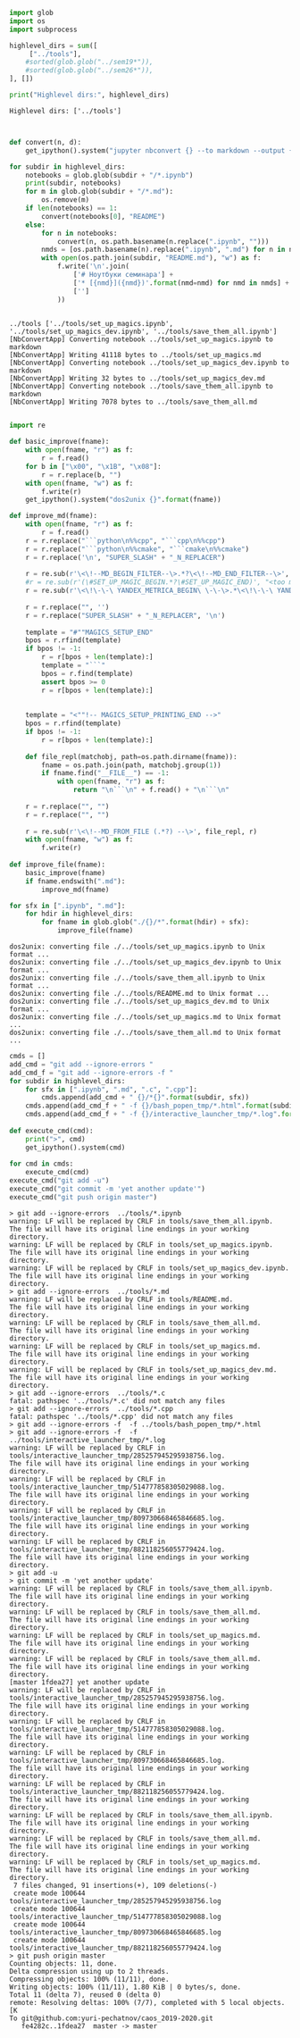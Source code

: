 ```python
import glob
import os
import subprocess

highlevel_dirs = sum([
     ["../tools"], 
    #sorted(glob.glob("../sem19*")),
    #sorted(glob.glob("../sem26*")),
], [])

print("Highlevel dirs:", highlevel_dirs)
```

    Highlevel dirs: ['../tools']



```python

```


```python

def convert(n, d):
    get_ipython().system("jupyter nbconvert {} --to markdown --output {}".format(n, d))

for subdir in highlevel_dirs:
    notebooks = glob.glob(subdir + "/*.ipynb")
    print(subdir, notebooks)
    for m in glob.glob(subdir + "/*.md"):
        os.remove(m)
    if len(notebooks) == 1:
        convert(notebooks[0], "README")
    else:
        for n in notebooks:
            convert(n, os.path.basename(n.replace(".ipynb", "")))
        nmds = [os.path.basename(n).replace(".ipynb", ".md") for n in notebooks]
        with open(os.path.join(subdir, "README.md"), "w") as f:
            f.write('\n'.join(
                ['# Ноутбуки семинара'] + 
                ['* [{nmd}]({nmd})'.format(nmd=nmd) for nmd in nmds] + 
                ['']
            ))
        
```

    ../tools ['../tools/set_up_magics.ipynb', '../tools/set_up_magics_dev.ipynb', '../tools/save_them_all.ipynb']
    [NbConvertApp] Converting notebook ../tools/set_up_magics.ipynb to markdown
    [NbConvertApp] Writing 41118 bytes to ../tools/set_up_magics.md
    [NbConvertApp] Converting notebook ../tools/set_up_magics_dev.ipynb to markdown
    [NbConvertApp] Writing 32 bytes to ../tools/set_up_magics_dev.md
    [NbConvertApp] Converting notebook ../tools/save_them_all.ipynb to markdown
    [NbConvertApp] Writing 7078 bytes to ../tools/save_them_all.md



```python

```


```python
import re

def basic_improve(fname):
    with open(fname, "r") as f:
        r = f.read()
    for b in ["\x00", "\x1B", "\x08"]:
        r = r.replace(b, "")
    with open(fname, "w") as f:
        f.write(r)
    get_ipython().system("dos2unix {}".format(fname))

def improve_md(fname):
    with open(fname, "r") as f:
        r = f.read()
    r = r.replace("```python\n%%cpp", "```cpp\n%%cpp")
    r = r.replace("```python\n%%cmake", "```cmake\n%%cmake")
    r = r.replace('\n', "SUPER_SLASH" + "_N_REPLACER")
    
    r = re.sub(r'\<\!--MD_BEGIN_FILTER--\>.*?\<\!--MD_END_FILTER--\>', "", r)
    #r = re.sub(r'(\#SET_UP_MAGIC_BEGIN.*?\#SET_UP_MAGIC_END)', "<too much code>", r)
    r = re.sub(r'\<\!\-\-\ YANDEX_METRICA_BEGIN\ \-\-\>.*\<\!\-\-\ YANDEX_METRICA_END\ \-\-\>', '', r)
    
    r = r.replace("", '')
    r = r.replace("SUPER_SLASH" + "_N_REPLACER", '\n')
    
    template = "#""MAGICS_SETUP_END"
    bpos = r.rfind(template)
    if bpos != -1:
        r = r[bpos + len(template):]
        template = "```"
        bpos = r.find(template)
        assert bpos >= 0
        r = r[bpos + len(template):]
    
    
    template = "<""!-- MAGICS_SETUP_PRINTING_END -->"
    bpos = r.rfind(template)
    if bpos != -1:
        r = r[bpos + len(template):]
    
    def file_repl(matchobj, path=os.path.dirname(fname)):
        fname = os.path.join(path, matchobj.group(1))
        if fname.find("__FILE__") == -1:
            with open(fname, "r") as f:
                return "\n```\n" + f.read() + "\n```\n"
    
    r = r.replace("", "")
    r = r.replace("", "")
    
    r = re.sub(r'\<\!--MD_FROM_FILE (.*?) --\>', file_repl, r)
    with open(fname, "w") as f:
        f.write(r)
        
def improve_file(fname):
    basic_improve(fname)
    if fname.endswith(".md"):
        improve_md(fname)

```


```python
for sfx in [".ipynb", ".md"]:
    for hdir in highlevel_dirs:
        for fname in glob.glob("./{}/*".format(hdir) + sfx):
            improve_file(fname)
```

    dos2unix: converting file ./../tools/set_up_magics.ipynb to Unix format ...
    dos2unix: converting file ./../tools/set_up_magics_dev.ipynb to Unix format ...
    dos2unix: converting file ./../tools/save_them_all.ipynb to Unix format ...
    dos2unix: converting file ./../tools/README.md to Unix format ...
    dos2unix: converting file ./../tools/set_up_magics_dev.md to Unix format ...
    dos2unix: converting file ./../tools/set_up_magics.md to Unix format ...
    dos2unix: converting file ./../tools/save_them_all.md to Unix format ...



```python
cmds = []
add_cmd = "git add --ignore-errors "
add_cmd_f = "git add --ignore-errors -f "
for subdir in highlevel_dirs:
    for sfx in [".ipynb", ".md", ".c", ".cpp"]:
        cmds.append(add_cmd + " {}/*{}".format(subdir, sfx))
    cmds.append(add_cmd_f + " -f {}/bash_popen_tmp/*.html".format(subdir))
    cmds.append(add_cmd_f + " -f {}/interactive_launcher_tmp/*.log".format(subdir))
    
def execute_cmd(cmd):
    print(">", cmd)
    get_ipython().system(cmd)
    
for cmd in cmds:
    execute_cmd(cmd)
execute_cmd("git add -u")
execute_cmd("git commit -m 'yet another update'")
execute_cmd("git push origin master")
```

    > git add --ignore-errors  ../tools/*.ipynb
    warning: LF will be replaced by CRLF in tools/save_them_all.ipynb.
    The file will have its original line endings in your working directory.
    warning: LF will be replaced by CRLF in tools/set_up_magics.ipynb.
    The file will have its original line endings in your working directory.
    warning: LF will be replaced by CRLF in tools/set_up_magics_dev.ipynb.
    The file will have its original line endings in your working directory.
    > git add --ignore-errors  ../tools/*.md
    warning: LF will be replaced by CRLF in tools/README.md.
    The file will have its original line endings in your working directory.
    warning: LF will be replaced by CRLF in tools/save_them_all.md.
    The file will have its original line endings in your working directory.
    warning: LF will be replaced by CRLF in tools/set_up_magics.md.
    The file will have its original line endings in your working directory.
    warning: LF will be replaced by CRLF in tools/set_up_magics_dev.md.
    The file will have its original line endings in your working directory.
    > git add --ignore-errors  ../tools/*.c
    fatal: pathspec '../tools/*.c' did not match any files
    > git add --ignore-errors  ../tools/*.cpp
    fatal: pathspec '../tools/*.cpp' did not match any files
    > git add --ignore-errors -f  -f ../tools/bash_popen_tmp/*.html
    > git add --ignore-errors -f  -f ../tools/interactive_launcher_tmp/*.log
    warning: LF will be replaced by CRLF in tools/interactive_launcher_tmp/285257945295938756.log.
    The file will have its original line endings in your working directory.
    warning: LF will be replaced by CRLF in tools/interactive_launcher_tmp/514777858305029088.log.
    The file will have its original line endings in your working directory.
    warning: LF will be replaced by CRLF in tools/interactive_launcher_tmp/809730668465846685.log.
    The file will have its original line endings in your working directory.
    warning: LF will be replaced by CRLF in tools/interactive_launcher_tmp/882118256055779424.log.
    The file will have its original line endings in your working directory.
    > git add -u
    > git commit -m 'yet another update'
    warning: LF will be replaced by CRLF in tools/save_them_all.ipynb.
    The file will have its original line endings in your working directory.
    warning: LF will be replaced by CRLF in tools/save_them_all.md.
    The file will have its original line endings in your working directory.
    warning: LF will be replaced by CRLF in tools/set_up_magics.md.
    The file will have its original line endings in your working directory.
    warning: LF will be replaced by CRLF in tools/save_them_all.md.
    The file will have its original line endings in your working directory.
    [master 1fdea27] yet another update
    warning: LF will be replaced by CRLF in tools/interactive_launcher_tmp/285257945295938756.log.
    The file will have its original line endings in your working directory.
    warning: LF will be replaced by CRLF in tools/interactive_launcher_tmp/514777858305029088.log.
    The file will have its original line endings in your working directory.
    warning: LF will be replaced by CRLF in tools/interactive_launcher_tmp/809730668465846685.log.
    The file will have its original line endings in your working directory.
    warning: LF will be replaced by CRLF in tools/interactive_launcher_tmp/882118256055779424.log.
    The file will have its original line endings in your working directory.
    warning: LF will be replaced by CRLF in tools/save_them_all.ipynb.
    The file will have its original line endings in your working directory.
    warning: LF will be replaced by CRLF in tools/save_them_all.md.
    The file will have its original line endings in your working directory.
    warning: LF will be replaced by CRLF in tools/set_up_magics.md.
    The file will have its original line endings in your working directory.
     7 files changed, 91 insertions(+), 109 deletions(-)
     create mode 100644 tools/interactive_launcher_tmp/285257945295938756.log
     create mode 100644 tools/interactive_launcher_tmp/514777858305029088.log
     create mode 100644 tools/interactive_launcher_tmp/809730668465846685.log
     create mode 100644 tools/interactive_launcher_tmp/882118256055779424.log
    > git push origin master
    Counting objects: 11, done.
    Delta compression using up to 2 threads.
    Compressing objects: 100% (11/11), done.
    Writing objects: 100% (11/11), 1.80 KiB | 0 bytes/s, done.
    Total 11 (delta 7), reused 0 (delta 0)
    remote: Resolving deltas: 100% (7/7), completed with 5 local objects.[K
    To git@github.com:yuri-pechatnov/caos_2019-2020.git
       fe4282c..1fdea27  master -> master



```python

```


```python

```


```python

```


```python

```
